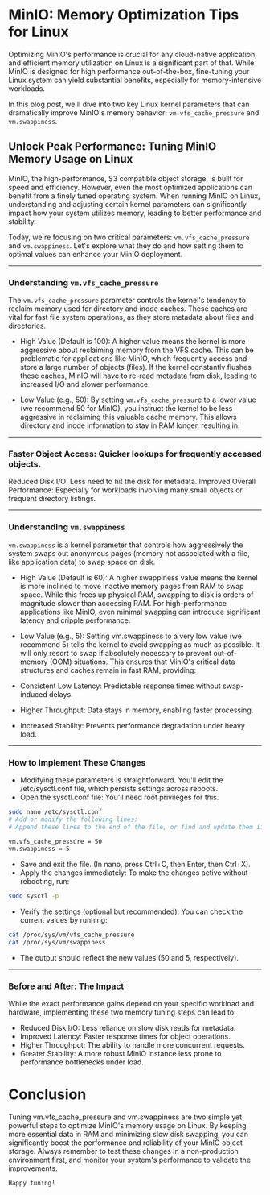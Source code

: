 # MinIO: Memory Optimization Tips for Linux

Optimizing MinIO's performance is crucial for any cloud-native application, and efficient memory utilization on Linux is a significant part of that. While MinIO is designed for high performance out-of-the-box, fine-tuning your Linux system can yield substantial benefits, especially for memory-intensive workloads.

In this blog post, we'll dive into two key Linux kernel parameters that can dramatically improve MinIO's memory behavior: `vm.vfs_cache_pressure` and `vm.swappiness`.

## Unlock Peak Performance: Tuning MinIO Memory Usage on Linux
MinIO, the high-performance, S3 compatible object storage, is built for speed and efficiency. However, even the most optimized applications can benefit from a finely tuned operating system. When running MinIO on Linux, understanding and adjusting certain kernel parameters can significantly impact how your system utilizes memory, leading to better performance and stability.

Today, we're focusing on two critical parameters: `vm.vfs_cache_pressure` and `vm.swappiness`. Let's explore what they do and how setting them to optimal values can enhance your MinIO deployment.

---
### Understanding `vm.vfs_cache_pressure`
The `vm.vfs_cache_pressure` parameter controls the kernel's tendency to reclaim memory used for directory and inode caches. These caches are vital for fast file system operations, as they store metadata about files and directories.

- High Value (Default is 100): A higher value means the kernel is more aggressive about reclaiming memory from the VFS cache. This can be problematic for applications like MinIO, which frequently access and store a large number of objects (files). If the kernel constantly flushes these caches, MinIO will have to re-read metadata from disk, leading to increased I/O and slower performance.

- Low Value (e.g., 50): By setting `vm.vfs_cache_pressur`e to a lower value (we recommend 50 for MinIO), you instruct the kernel to be less aggressive in reclaiming this valuable cache memory. This allows directory and inode information to stay in RAM longer, resulting in:

---
### Faster Object Access: Quicker lookups for frequently accessed objects.
Reduced Disk I/O: Less need to hit the disk for metadata.
Improved Overall Performance: Especially for workloads involving many small objects or frequent directory listings.

---
### Understanding `vm.swappiness`
`vm.swappiness` is a kernel parameter that controls how aggressively the system swaps out anonymous pages (memory not associated with a file, like application data) to swap space on disk.

- High Value (Default is 60): A higher swappiness value means the kernel is more inclined to move inactive memory pages from RAM to swap space. While this frees up physical RAM, swapping to disk is orders of magnitude slower than accessing RAM. For high-performance applications like MinIO, even minimal swapping can introduce significant latency and cripple performance.

- Low Value (e.g., 5): Setting vm.swappiness to a very low value (we recommend 5) tells the kernel to avoid swapping as much as possible. It will only resort to swap if absolutely necessary to prevent out-of-memory (OOM) situations. This ensures that MinIO's critical data structures and caches remain in fast RAM, providing:

- Consistent Low Latency: Predictable response times without swap-induced delays.
- Higher Throughput: Data stays in memory, enabling faster processing.
- Increased Stability: Prevents performance degradation under heavy load.

---
### How to Implement These Changes
- Modifying these parameters is straightforward. You'll edit the /etc/sysctl.conf file, which persists settings across reboots.
- Open the sysctl.conf file:
You'll need root privileges for this.

```Bash
sudo nano /etc/sysctl.conf
# Add or modify the following lines:
# Append these lines to the end of the file, or find and update them if they already exist.

vm.vfs_cache_pressure = 50
vm.swappiness = 5
```
- Save and exit the file. (In nano, press Ctrl+O, then Enter, then Ctrl+X).
- Apply the changes immediately:
To make the changes active without rebooting, run:

```Bash
sudo sysctl -p
```
- Verify the settings (optional but recommended):
You can check the current values by running:

```Bash
cat /proc/sys/vm/vfs_cache_pressure
cat /proc/sys/vm/swappiness
```
- The output should reflect the new values (50 and 5, respectively).

---
### Before and After: The Impact
While the exact performance gains depend on your specific workload and hardware, implementing these two memory tuning steps can lead to:
- Reduced Disk I/O: Less reliance on slow disk reads for metadata.
- Improved Latency: Faster response times for object operations.
- Higher Throughput: The ability to handle more concurrent requests.
- Greater Stability: A more robust MinIO instance less prone to performance bottlenecks under load.

# Conclusion
Tuning vm.vfs_cache_pressure and vm.swappiness are two simple yet powerful steps to optimize MinIO's memory usage on Linux. By keeping more essential data in RAM and minimizing slow disk swapping, you can significantly boost the performance and reliability of your MinIO object storage. Always remember to test these changes in a non-production environment first, and monitor your system's performance to validate the improvements.

`Happy tuning!`